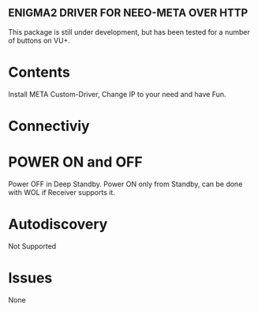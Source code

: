 ## ENIGMA2 DRIVER FOR NEEO-META OVER HTTP
This package is still under development, but has been tested for a number of buttons on VU+.

# Contents
Install META Custom-Driver, Change IP to your need and have Fun.

# Connectiviy

 
# POWER ON and OFF
Power OFF in Deep Standby. Power ON only from Standby, can be done with WOL if Receiver supports it.

# Autodiscovery 
Not Supported

# Issues
None

